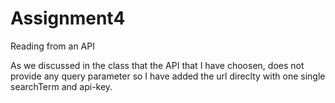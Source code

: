 # Assignment4
Reading from an API
<p>As we discussed in the class that the API that I have choosen, does not provide any query parameter so I have added the url direclty with one single searchTerm and api-key.</p>
